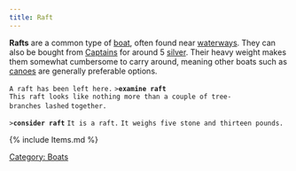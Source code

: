 ```yaml
---
title: Raft
---
```


**Rafts** are a common type of [boat](boat "wikilink"), often found near
[waterways](waterways "wikilink"). They can also be bought from
[Captains](Captain "wikilink") for around 5 [silver](gold "wikilink").
Their heavy weight makes them somewhat cumbersome to carry around,
meaning other boats such as [canoes](canoe "wikilink") are generally
preferable options.

`A raft has been left here.`
`>`**`examine raft`**
`This raft looks like nothing more than a couple of tree-branches lashed`
`together.`

`>`**`consider raft`**
`It is a raft.`
`It weighs five stone and thirteen pounds.`

{% include Items.md %}

[Category: Boats](Category:_Boats "wikilink")